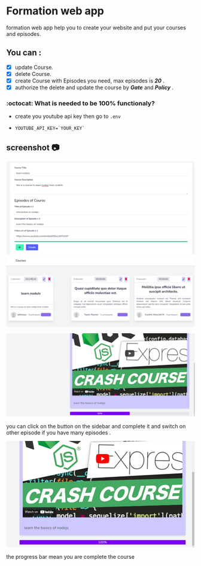 # Formation web app

formation web app help you to create your website and put your courses and episodes.

## You can :

- [x] update Course.
- [x] delete Course.
- [x] create Course with Episodes you need, max episodes is ***20*** .
- [x] authorize the delete and update the course by ***Gate*** and ***Policy*** .

### :octocat: What is needed to be 100% functionaly? 

* create you youtube api key then go to ```.env```
*
      YOUTUBE_API_KEY=`YOUR_KEY`
      
## screenshot :camera:

![Screenshot - Create Formation with Episodes](https://github.com/tal7aouy/formation-app/blob/main/public/screenshots/1.png)
![Screenshot - All Formation](https://github.com/tal7aouy/formation-app/blob/main/public/screenshots/2.png)

![Screenshot - complete and switch Episode](https://github.com/tal7aouy/formation-app/blob/main/public/screenshots/3.png)

you can click on the button on the sidebar and complete it and switch on other episode if you have many episodes .

![Screenshot - Complete](https://github.com/tal7aouy/formation-app/blob/main/public/screenshots/Screenshot%20from%202021-06-15%2021-35-31.png)

 the progress bar mean you are complete the course
